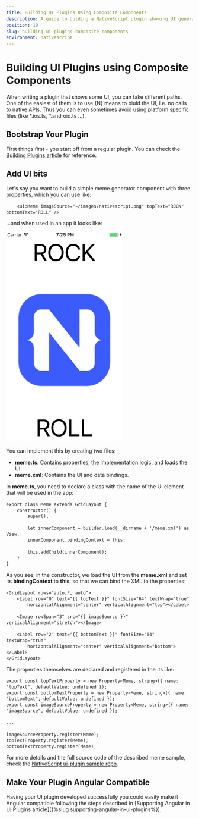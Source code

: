 ```yaml
---
title: Building UI Plugins Using Composite Components
description: A guide to bulding a NativeScript plugin showing UI generated by composite NativeScript components
position: 10
slug: building-ui-plugins-composite-components
environment: nativescript
---
```


# Building UI Plugins using Composite Components

When writing a plugin that shows some UI, you can take different paths. One of the easiest of them is to use {N} means to biuld the UI, i.e. no calls to native APIs. Thus you can even sometimes avoid using platform specific files (like \*.ios.ts, \*.android.ts ...).

## Bootstrap Your Plugin 

First things first - you start off from a regular plugin. You can check the [Building Plugins article](/plugins/building-plugins.md) for reference.

## Add UI bits

Let's say you want to build a simple meme generator component with three properties, which you can use like:

```
    <ui:Meme imageSource="~/images/nativescript.png" topText="ROCK" bottomText="ROLL" />
```

...and when used in an app it looks like:

![](../img/plugins/ui-plugin-ns-preview.png)

You can implement this by creating two files:
- **meme.ts**: Contains properties, the implementation logic, and loads the UI.
- **meme.xml**: Contains the UI and data bindings.

In **meme.ts**, you need to declare a class with the name of the UI element that will be used in the app:

```
export class Meme extends GridLayout {
    constructor() {
        super();

        let innerComponent = builder.load(__dirname + '/meme.xml') as View;
        innerComponent.bindingContext = this;

        this.addChild(innerComponent);
    }
}
```

As you see, in the constructor, we load the UI from the **meme.xml** and set its **bindingContext** to **this**, so that we can bind the XML to the properties:
```
<GridLayout rows="auto,*, auto"> 
    <Label row="0" text="{{ topText }}" fontSize="64" textWrap="true" 
        horizontalAlignment="center" verticalAlignment="top"></Label>
        
    <Image rowSpan="3" src="{{ imageSource }}" verticalAlignment="stretch"></Image>

    <Label row="2" text="{{ bottomText }}" fontSize="64" textWrap="true" 
        horizontalAlignment="center" verticalAlignment="bottom"></Label>
</GridLayout>
```
The properties themselves are declared and registered in the .ts like:
```
export const topTextProperty = new Property<Meme, string>({ name: "topText", defaultValue: undefined });
export const bottomTextProperty = new Property<Meme, string>({ name: "bottomText", defaultValue: undefined });
export const imageSourceProperty = new Property<Meme, string>({ name: "imageSource", defaultValue: undefined });

...

imageSourceProperty.register(Meme);
topTextProperty.register(Meme);
bottomTextProperty.register(Meme);
```

For more details and the full source code of the described meme sample, check the [NativeScript ui-plugin sample repo](https://github.com/NativeScript/nativescript-ui-plugin). 

## Make Your Plugin Angular Compatible

Having your UI plugin developed successfully you could easily make it Angular compatible following the steps described in [Supporting Angular in UI Plugins article]({%slug supporting-angular-in-ui-plugins%}).